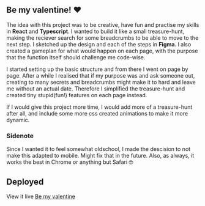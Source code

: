 ## Be my valentine! ❤️
The idea with this project was to be creative, have fun and practise my skills in **React** and **Typescript**. I wanted to build it like a small treasure-hunt, making the reciever search for some breadcrumbs to be able to move to the next step. 
I sketched up the design and each of the steps in **Figma**. I also created a gameplan for what would happen on each page, with the purpose that the function itself should challenge me code-wise.

I started setting up the basic structure and from there I went on page by page.
After a while I realised that if my purpose was and ask someone out, creating to many secrets and breadcrumbs might make it to hard and leave me without an actual date. 
Therefore I simplified the treasure-hunt and created tiny stupid(fun!) features on each page instead. 

If I would give this project more time, I would add more of a treasure-hunt after all, and include some more css created animations to make it more dynamic. 

### Sidenote
Since I wanted it to feel somewhat oldschool, I made the descision to not make this adapted to mobile. Might fix that in the future. 
Also, as always, it works the best in Chrome or anything but Safari 🤓

## Deployed

View it live [Be my valentine](https://bemydate.netlify.app)
